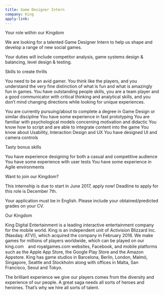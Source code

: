 ```yaml
---
title: Game Designer Intern 
company: King
apply-link:  
---
```



<p>
Your role within our Kingdom
</p>
<p>
We are looking for a talented Game Designer Intern to help us shape and develop a range of new social games.
</p>
<p>
Your duties will include competitor analysis, game systems design & balancing, level design & testing.
</p>
<p>
Skills to create thrills
</p>
<p>
You need to be an avid gamer. You think like the players, and you understand the very fine distinction of what is fun and what is amazingly fun in games.
You have outstanding people skills, you are a team player and a good communicator with critical thinking and analytical skills, and you don’t mind changing directions while looking for unique experiences. 
</p>
<p>
You are currently pursuing/about to complete a degree in Game Design or similar discipline
You have some experience in fast prototyping
You are familiar with psychological models concerning motivation and didactic
You know how to script and are able to integrate content into the game
You know about Usability, Interaction Design and UX
You have designed UI and camera controls
</p>
<p>
Tasty bonus skills
</p>

<p>
You have experience designing for both a casual and competitive audience
You have some experience with user tests
You have some experience in Agile environments
</p>
<p>
Want to join our Kingdom?
</p>
<p>
This internship is due to start in June 2017, apply now! Deadline to apply for this role is December 7th.
</p>
<p>
Your application must be in English. 
Please include your obtained/predicted grades on your CV.
</p>
<p>
Our Kingdom
 </p>

<p>
King Digital Entertainment is a leading interactive entertainment company for the mobile world. King is an independent unit of Activision Blizzard Inc. (Nasdaq: ATVI), which acquired the company in February 2016. We make games for millions of players worldwide, which can be played on our king.com　and royalgames.com websites, Facebook, and mobile platforms such as the Apple App Store, the Google Play Store and the Amazon Appstore. King has game studios in Barcelona, Berlin, London, Malmö, Singapore, Seattle and Stockholm along with offices in Malta, San Francisco, Seoul and Tokyo. 
</p>
<p>
The brilliant experience we give our players comes from the diversity and experience of our people. A great saga needs all sorts of heroes and heroines. That’s why we hire all sorts of talent.
</p>